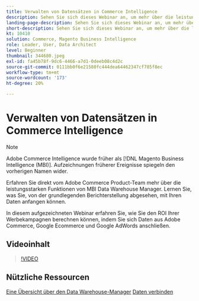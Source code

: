 ```yaml
---
title: Verwalten von Datensätzen in Commerce Intelligence
description: Sehen Sie sich dieses Webinar an, um mehr über die leistungsstarken Funktionen des Commerce Intelligence Data Warehouse Manager zu erfahren.
landing-page-description: Sehen Sie sich dieses Webinar an, um mehr über die leistungsstarken Funktionen des Commerce Intelligence Data Warehouse Manager zu erfahren.
short-description: Sehen Sie sich dieses Webinar an, um mehr über die leistungsstarken Funktionen des Commerce Intelligence Data Warehouse Manager zu erfahren.
kt: 10410
solution: Commerce, Magento Business Intelligence
role: Leader, User, Data Architect
level: Beginner
thumbnail: 344680.jpeg
exl-id: fa45b78f-9dc6-4466-a7d1-0deeb08c4d2c
source-git-commit: 0111bb0f6e21580fc444dea64462347cf785f8ec
workflow-type: tm+mt
source-wordcount: '173'
ht-degree: 20%

---
```


# Verwalten von Datensätzen in Commerce Intelligence

>[!NOTE]
>
>Adobe Commerce Intelligence wurde früher als [!DNL Magento Business Intelligence (MBI)]. Aufzeichnungen früherer Ereignisse spiegeln den vorherigen Namen wider.

Erfahren Sie direkt vom Adobe Commerce Product-Team mehr über die leistungsstarken Funktionen von MBI Data Warehouse Manager. Lernen Sie, was Sie, von der grundlegenden Berichterstellung abgesehen, mit Ihren Daten anfangen können.

In diesem aufgezeichneten Webinar erfahren Sie, wie Sie den ROI Ihrer Werbekampagnen berechnen können, indem Sie sich Daten aus Adobe Commerce, Google Ecommerce und Google AdWords anschließen.

## Videoinhalt

>[!VIDEO](https://video.tv.adobe.com/v/344680?quality=12&learn=on)

## Nützliche Ressourcen

[Eine Übersicht über den Data Warehouse-Manager](https://experienceleague.adobe.com/docs/commerce-business-intelligence/mbi/analyze/warehouse-manager/tour-dwm.html)
[Daten verbinden](https://experienceleague.adobe.com/docs/commerce-business-intelligence/mbi/analyze/connecting/connecting-data.html)
